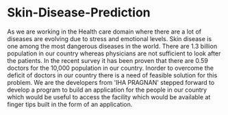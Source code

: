 # Skin-Disease-Prediction
As we are working in the Health care domain where there are a lot of diseases are evolving due to stress and emotional levels. Skin disease is one among the most dangerous diseases in the world. There are 1.3 billion population in our country whereas physicians are not sufficient to look after the patients.  In the recent survey it has been proven that there are 0.59 doctors for the 10,000 population in our country. Inorder to overcome the deficit of doctors in our country there is a need of feasible solution for this problem. We are the developers from 'IHA PRAGNAN' stepped forward to develop a program to build an application for the people in our country which would be useful to access the facility which would be available at finger tips built in the form of an application.
